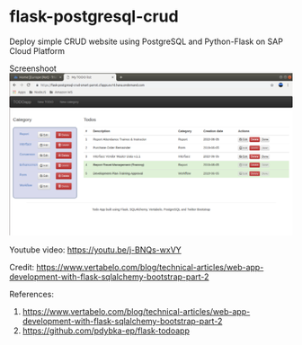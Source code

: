 # flask-postgresql-crud
Deploy simple CRUD website using PostgreSQL and Python-Flask on  SAP Cloud Platform

Screenshoot
![alt text](https://github.com/jenizar/flask-postgresql-crud/blob/master/Screenshot.png)

Youtube video:
https://youtu.be/j-BNQs-wxVY

Credit:
https://www.vertabelo.com/blog/technical-articles/web-app-development-with-flask-sqlalchemy-bootstrap-part-2

References:
1. https://www.vertabelo.com/blog/technical-articles/web-app-development-with-flask-sqlalchemy-bootstrap-part-2
2. https://github.com/pdybka-ep/flask-todoapp
